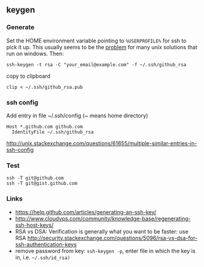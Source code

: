 ## keygen

### Generate

Set the HOME environment variable pointing to `%USERPROFILE%` for ssh to pick it up. This usually seems to be the [problem](http://stackoverflow.com/questions/9513712/git-ssh-client-for-windows-and-wrong-path-for-ssh-config-file/21451748#21451748) for many unix solutions that run on windows. Then:

`ssh-keygen -t rsa -C "your_email@example.com" -f ~/.ssh/github_rsa`

copy to clipboard

`clip < ~/.ssh/github_rsa.pub`

### ssh config

Add entry in file ~/.ssh/config (~ means home directory)

```
Host *.github.com github.com
  IdentityFile ~/.ssh/github_rsa
```

http://unix.stackexchange.com/questions/61655/multiple-similar-entries-in-ssh-config

### Test

```
ssh -T git@github.com
ssh -T git@gist.github.com
```

### Links

- https://help.github.com/articles/generating-an-ssh-key/
- http://www.cloudvps.com/community/knowledge-base/regenerating-ssh-host-keys/
- RSA vs DSA: Verification is generally what you want to be faster: use RSA http://security.stackexchange.com/questions/5096/rsa-vs-dsa-for-ssh-authentication-keys
- remove password from key: `ssh-keygen -p`, enter file in which the key is in, i.e. `~/.ssh/id_rsa)`
